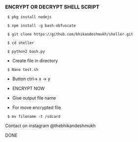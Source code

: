 ### ENCRYPT OR DECRYPT SHELL SCRIPT  

```
 $ pkg install nodejs
 
 $ npm install -g bash-obfuscate 
 
 $ git clone https://github.com/bhikandeshmukh/sheller.git
 
 $ cd sheller  
 
 $ python2 bash.py   
```

* Create file in directory  

```
 $ Nano test.sh  
```

* Button ctrl-> x -> y 

* ENCRYPT NOW  

* Give output file name 

* For move encrypted file 
```
 $ mv filename -t /sdcard  
```
Contact on instagram @thebhikandeshmukh

DONE


